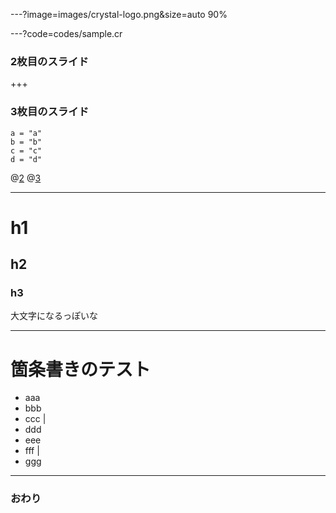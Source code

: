 ---?image=images/crystal-logo.png&size=auto 90%




---?code=codes/sample.cr


### 2枚目のスライド


+++


### 3枚目のスライド

```crystal
a = "a"
b = "b"
c = "c"
d = "d"
```
@[2](これは"b"です)
@[3](これは"c"です)


---

# h1

## h2

### h3

大文字になるっぽいな

---

# 箇条書きのテスト

- aaa
- bbb
- ccc |
- ddd
- eee
- fff |
- ggg

---

### おわり

